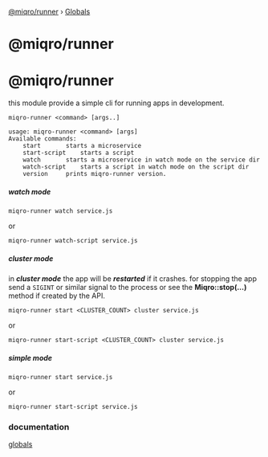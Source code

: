 [@miqro/runner](README.md) › [Globals](globals.md)

# @miqro/runner

# @miqro/runner

this module provide a simple cli for running apps in development.

```miqro-runner <command> [args..]```

```
usage: miqro-runner <command> [args]
Available commands:
	start		starts a microservice
	start-script	starts a script
	watch		starts a microservice in watch mode on the service dir
	watch-script	starts a script in watch mode on the script dir
	version		prints miqro-runner version.
```

##### watch mode

```miqro-runner watch service.js```

or

```miqro-runner watch-script service.js```

##### cluster mode

in ***cluster mode*** the app will be ***restarted*** if it crashes. for stopping the app send a ```SIGINT``` or similar signal to the process or see the **Miqro::stop(...)** method if created by the API.

```miqro-runner start <CLUSTER_COUNT> cluster service.js```

or

```miqro-runner start-script <CLUSTER_COUNT> cluster service.js```

##### simple mode

```miqro-runner start service.js```

or

```miqro-runner start-script service.js```

### documentation

[globals](docs/globals.md)
